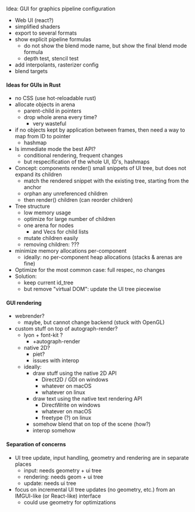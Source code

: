 Idea: GUI for graphics pipeline configuration

- Web UI (react?)
- simplified shaders
- export to several formats
- show explicit pipeline formulas
	- do not show the blend mode name, but show the final blend mode formula
	- depth test, stencil test
- add interpolants, rasterizer config
- blend targets

#### Ideas for GUIs in Rust
- no CSS (use hot-reloadable rust)
- allocate objects in arena
    - parent-child in pointers
    - drop whole arena every time?
        - very wasteful
- if no objects kept by application between frames, then need a way to map from ID to pointer
    - hashmap
- Is immediate mode the best API?
    - conditional rendering, frequent changes
    - but respecification of the whole UI, ID's, hashmaps
- Concept: components render() small snippets of UI tree, but does not expand its children
    - match the rendered snippet with the existing tree, starting from the anchor
    - orphan any unreferenced children
    - then render() children (can reorder children)
- Tree structure
    - low memory usage
    - optimize for large number of children
    - one arena for nodes
        - and Vecs for child lists
    - mutate children easily
    - removing children: ???
- minimize memory allocations per-component
    - ideally: no per-component heap allocations (stacks & arenas are fine)
- Optimize for the most common case: full respec, no changes
- Solution:
    - keep current id_tree
    - but remove "virtual DOM": update the UI tree piecewise

#### GUI rendering
- webrender?
    - maybe, but cannot change backend (stuck with OpenGL)
- custom stuff on top of autograph-render?
    - lyon + font-kit ?
        - +autograph-render
    - native 2D?
        - piet?
        - issues with interop
    - ideally: 
        - draw stuff using the native 2D API
            - Direct2D / GDI on windows
            - whatever on macOS
            - whatever on linux
        - draw text using the native text rendering API
            - DirectWrite on windows
            - whatever on macOS
            - freetype (?) on linux
        - somehow blend that on top of the scene (how?)
        - interop somehow 

#### Separation of concerns
- UI tree update, input handling, geometry and rendering are in separate places
    - input: needs geometry + ui tree
    - rendering: needs geom + ui tree
    - update: needs ui tree
- focus on incremental UI tree updates (no geometry, etc.) from an IMGUI-like (or React-like) interface
    - could use geometry for optimizations    
